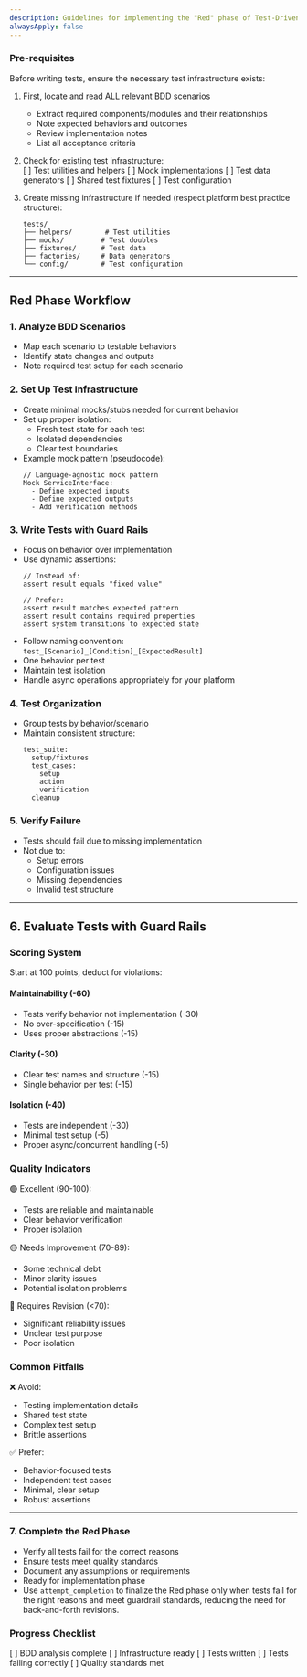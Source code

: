 ```yaml
---
description: Guidelines for implementing the "Red" phase of Test-Driven Development
alwaysApply: false
---
```


<tdd-red-phase>

### Pre-requisites  
Before writing tests, ensure the necessary test infrastructure exists:  

1. First, locate and read ALL relevant BDD scenarios
   - Extract required components/modules and their relationships
   - Note expected behaviors and outcomes
   - Review implementation notes
   - List all acceptance criteria

2. Check for existing test infrastructure:  
   [ ] Test utilities and helpers
   [ ] Mock implementations
   [ ] Test data generators
   [ ] Shared test fixtures
   [ ] Test configuration

3. Create missing infrastructure if needed (respect platform best practice structure):  
   ```
   tests/
   ├── helpers/        # Test utilities
   ├── mocks/         # Test doubles
   ├── fixtures/      # Test data
   ├── factories/     # Data generators
   └── config/        # Test configuration
   ```

---

## Red Phase Workflow  

### 1. Analyze BDD Scenarios  
- Map each scenario to testable behaviors
- Identify state changes and outputs
- Note required test setup for each scenario

### 2. Set Up Test Infrastructure  
- Create minimal mocks/stubs needed for current behavior
- Set up proper isolation:
  - Fresh test state for each test
  - Isolated dependencies
  - Clear test boundaries
- Example mock pattern (pseudocode):
  ```
  // Language-agnostic mock pattern
  Mock ServiceInterface:
    - Define expected inputs
    - Define expected outputs
    - Add verification methods
  ```

### 3. Write Tests with Guard Rails  
- Focus on behavior over implementation
- Use dynamic assertions:
  ```
  // Instead of:
  assert result equals "fixed value"
  
  // Prefer:
  assert result matches expected pattern
  assert result contains required properties
  assert system transitions to expected state
  ```
- Follow naming convention: `test_[Scenario]_[Condition]_[ExpectedResult]`
- One behavior per test
- Maintain test isolation
- Handle async operations appropriately for your platform

### 4. Test Organization
- Group tests by behavior/scenario
- Maintain consistent structure:
  ```
  test_suite:
    setup/fixtures
    test_cases:
      setup
      action
      verification
    cleanup
  ```

### 5. Verify Failure  
- Tests should fail due to missing implementation
- Not due to:
  - Setup errors
  - Configuration issues
  - Missing dependencies
  - Invalid test structure

---

## 6. Evaluate Tests with Guard Rails  

### Scoring System  
Start at 100 points, deduct for violations:  

#### Maintainability (-60)  
- Tests verify behavior not implementation (-30)
- No over-specification (-15)
- Uses proper abstractions (-15)

#### Clarity (-30)  
- Clear test names and structure (-15)
- Single behavior per test (-15)

#### Isolation (-40)  
- Tests are independent (-30)
- Minimal test setup (-5)
- Proper async/concurrent handling (-5)

### Quality Indicators  
🟢 Excellent (90-100):
- Tests are reliable and maintainable
- Clear behavior verification
- Proper isolation

🟡 Needs Improvement (70-89):
- Some technical debt
- Minor clarity issues
- Potential isolation problems

🔴 Requires Revision (<70):
- Significant reliability issues
- Unclear test purpose
- Poor isolation

### Common Pitfalls
❌ Avoid:
- Testing implementation details
- Shared test state
- Complex test setup
- Brittle assertions

✅ Prefer:
- Behavior-focused tests
- Independent test cases
- Minimal, clear setup
- Robust assertions

---

### 7. Complete the Red Phase  
- Verify all tests fail for the correct reasons
- Ensure tests meet quality standards
- Document any assumptions or requirements
- Ready for implementation phase
- Use `attempt_completion` to finalize the Red phase only when tests fail for the right reasons and meet guardrail standards, reducing the need for back-and-forth revisions.


### Progress Checklist
[ ] BDD analysis complete
[ ] Infrastructure ready
[ ] Tests written
[ ] Tests failing correctly
[ ] Quality standards met

</tdd-red-phase>